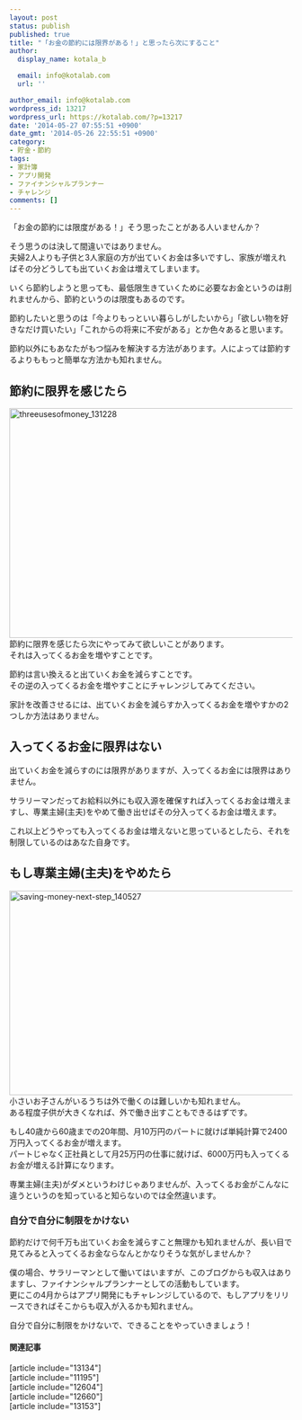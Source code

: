```yaml
---
layout: post
status: publish
published: true
title: "「お金の節約には限界がある！」と思ったら次にすること"
author:
  display_name: kotala_b

  email: info@kotalab.com
  url: ''

author_email: info@kotalab.com
wordpress_id: 13217
wordpress_url: https://kotalab.com/?p=13217
date: '2014-05-27 07:55:51 +0900'
date_gmt: '2014-05-26 22:55:51 +0900'
category:
- 貯金・節約
tags:
- 家計簿
- アプリ開発
- ファイナンシャルプランナー
- チャレンジ
comments: []
---
```

<p>「お金の節約には限度がある！」そう思ったことがある人いませんか？</p>
<p>そう思うのは決して間違いではありません。<br />
夫婦2人よりも子供と3人家庭の方が出ていくお金は多いですし、家族が増えればその分どうしても出ていくお金は増えてしまいます。</p>
<p>いくら節約しようと思っても、最低限生きていくために必要なお金というのは削れませんから、節約というのは限度もあるのです。</p>
<p>節約したいと思うのは「今よりもっといい暮らしがしたいから」「欲しい物を好きなだけ買いたい」「これからの将来に不安がある」とか色々あると思います。</p>
<p>節約以外にもあなたがもつ悩みを解決する方法があります。人によっては節約するよりももっと簡単な方法かも知れません。<br />
<!--more--></p>
<h2>節約に限界を感じたら</h2>
<p><img src="https://kotalab.com/wp-content/uploads/threeusesofmoney_131228-546x409.jpg" alt="threeusesofmoney_131228" width="546" height="409" class="alignnone size-large wp-image-10351" /><br />
節約に限界を感じたら次にやってみて欲しいことがあります。<br />
それは<span class="b">入ってくるお金を増やす</span>ことです。</p>
<p>節約は言い換えると出ていくお金を減らすことです。<br />
その逆の入ってくるお金を増やすことにチャレンジしてみてください。</p>
<p>家計を改善させるには、出ていくお金を減らすか入ってくるお金を増やすかの2つしか方法はありません。</p>
<h2>入ってくるお金に限界はない</h2>
<p>出ていくお金を減らすのには限界がありますが、<span class="b">入ってくるお金には限界はありません</span>。</p>
<p>サラリーマンだってお給料以外にも収入源を確保すれば入ってくるお金は増えますし、専業主婦(主夫)をやめて働き出せばその分入ってくるお金は増えます。</p>
<p>これ以上どうやっても入ってくるお金は増えないと思っているとしたら、それを制限しているのはあなた自身です。</p>
<h2>もし専業主婦(主夫)をやめたら</h2>
<p><img src="https://kotalab.com/wp-content/uploads/saving-money-next-step_140527-546x364.jpg" alt="saving-money-next-step_140527" width="546" height="364" class="alignnone size-large wp-image-13222" /><br />
小さいお子さんがいるうちは外で働くのは難しいかも知れません。<br />
ある程度子供が大きくなれば、外で働き出すこともできるはずです。</p>
<p>もし40歳から60歳までの20年間、<span class="b">月10万円のパートに就けば単純計算で2400万円</span>入ってくるお金が増えます。<br />
パートじゃなく正社員として<span class="b">月25万円の仕事に就けば、6000万円</span>も入ってくるお金が増える計算になります。</p>
<p>専業主婦(主夫)がダメというわけじゃありませんが、<span class="b">入ってくるお金がこんなに違うというのを知っていると知らないのでは全然違います</span>。</p>
<h3>自分で自分に制限をかけない</h3>
<p>節約だけで何千万も出ていくお金を減らすこと無理かも知れませんが、長い目で見てみると入ってくるお金ならなんとかなりそうな気がしませんか？</p>
<p>僕の場合、サラリーマンとして働いてはいますが、このブログからも収入はありますし、ファイナンシャルプランナーとしての活動もしています。<br />
更に<span class="b">この4月からはアプリ開発にもチャレンジしている</span>ので、もしアプリをリリースできればそこからも収入が入るかも知れません。</p>
<p>自分で自分に制限をかけないで、できることをやっていきましょう！</p>
<h4 class="rel">関連記事</h4>
<p>[article include="13134"]<br />
[article include="11195"]<br />
[article include="12604"]<br />
[article include="12660"]<br />
[article include="13153"]</p>

